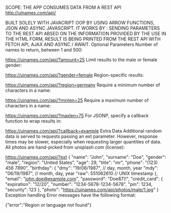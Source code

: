 SCOPE: THE APP CONSUMES DATA FROM A REST API http://uinames.com/api/

BUILT SOLELY WITH JAVACRIPT OOP BY USING ARROW FUNCTIONS, JSON AND ASYNC JAVASCRIPT. IT WORKS BY : SENDING PARAMETERS TO THE REST API ABSED ON THE INFORMATION PROVIDED BY THE USE IN THE HTML FORM, RESULT IS BEING PRINTED FROM THE REST API WITH FETCH API, AJAX AND ASYNC / AWAIT. Optional Parameters Number of names to return, between 1 and 500:

https://uinames.com/api/?amount=25 Limit results to the male or female gender:

https://uinames.com/api/?gender=female Region-specific results:

https://uinames.com/api/?region=germany Require a minimum number of characters in a name:

https://uinames.com/api/?minlen=25 Require a maximum number of characters in a name:

https://uinames.com/api/?maxlen=75 For JSONP, specify a callback function to wrap results in:

https://uinames.com/api/?callback=example Extra Data Additional random data is served to requests passing an ext parameter. However, response times may be slower, especially when requesting larger quantities of data. All photos are hand-picked from unsplash.com (license):

https://uinames.com/api/?ext
{ "name": "John", "surname": "Doe", "gender": "male", "region": "United States", "age": 29, "title": "mr", "phone": "(123) 456 7890", "birthday": { "dmy": "19/06/1987", // day, month, year "mdy": "06/19/1987", // month, day, year "raw": 551062610 // UNIX timestamp }, "email": "john.doe@example.com", "password": "Doe87(!", "credit_card": { "expiration": "12/20", "number": "1234-5678-1234-5678", "pin": 1234, "security": 123 }, "photo": "https://uinames.com/api/photos/male/1.jpg" } Exception handling Error messages have the following format:

{"error":"Region or language not found"}
